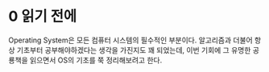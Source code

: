 # 0 읽기 전에

Operating System은 모든 컴퓨터 시스템의 필수적인 부분이다. 알고리즘과 더불어 항상 기초부터 공부해야하겠다는 생각을 가진지도 꽤 되었는데,
이번 기회에 그 유명한 공룡책을 읽으면서 OS의 기초를 쭉 정리해보려고 한다.


